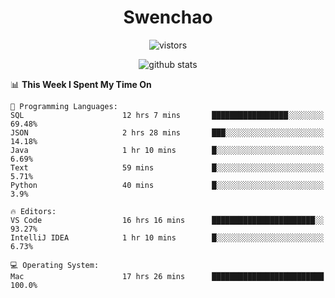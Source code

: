 <h1 align="center">Swenchao</h3>

<p align="center">
  <img src="https://visitor-badge.glitch.me/badge?page_id=Swenchao" alt="vistors" />
</p>

<p align="center">
  <img src="https://github-readme-stats.vercel.app/api?username=Swenchao&count_private=true&show_icons=true&theme=vue-dark&hide_title=true" alt="github stats" />
</p>

<!--START_SECTION:waka-->
📊 **This Week I Spent My Time On** 

```text
💬 Programming Languages: 
SQL                      12 hrs 7 mins       █████████████████░░░░░░░░   69.48% 
JSON                     2 hrs 28 mins       ███░░░░░░░░░░░░░░░░░░░░░░   14.18% 
Java                     1 hr 10 mins        █░░░░░░░░░░░░░░░░░░░░░░░░   6.69% 
Text                     59 mins             █░░░░░░░░░░░░░░░░░░░░░░░░   5.71% 
Python                   40 mins             █░░░░░░░░░░░░░░░░░░░░░░░░   3.9%

🔥 Editors: 
VS Code                  16 hrs 16 mins      ███████████████████████░░   93.27% 
IntelliJ IDEA            1 hr 10 mins        █░░░░░░░░░░░░░░░░░░░░░░░░   6.73%

💻 Operating System: 
Mac                      17 hrs 26 mins      █████████████████████████   100.0%

```


<!--END_SECTION:waka-->
